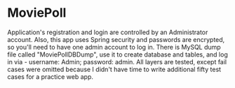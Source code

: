 # MoviePoll
Application's registration and login are controlled by an Administrator account. Also, this app uses Spring security and passwords are encrypted, so you'll need to have one admin account to log in. There is MySQL dump file called "MoviePollDBDump", use it to create database and tables, and log in via - username: Admin; password: admin.
All layers are tested, except fail cases were omitted because I didn't have time to write additional fifty test cases for a practice web app.
